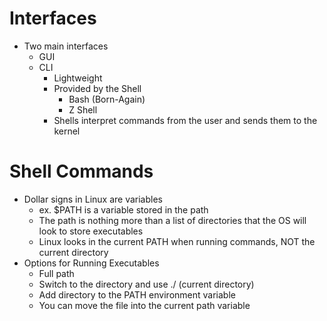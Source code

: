 
# Interfaces

- Two main interfaces
	- GUI
	- CLI
		- Lightweight 
		- Provided by the Shell
			- Bash (Born-Again)
			- Z Shell 
		- Shells interpret commands from the user and sends them to the kernel

# Shell Commands

- Dollar signs in Linux are variables 
	- ex. $PATH is a variable stored in the path
	- The path is nothing more than a list of directories that the OS will look to store executables 
	- Linux looks in the current PATH when running commands, NOT the current directory
- Options for Running Executables
	- Full path
	- Switch to the directory and use ./ (current directory)
	- Add directory to the PATH environment variable 
	- You can move the file into the current path variable







